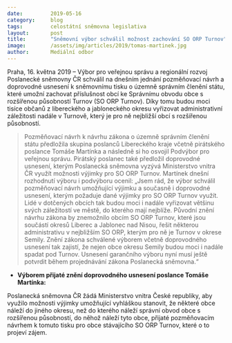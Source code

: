 ```yaml
---
date:         2019-05-16
category:     blog
tags:         celostátní sněmovna legislativa
layout:       post
title:        "Sněmovní výbor schválil možnost zachování SO ORP Turnov"
image:        /assets/img/articles/2019/tomas-martinek.jpg
author:       Mediální odbor
---
```


Praha, 16. května 2019 – Výbor pro veřejnou správu a regionální rozvoj Poslanecké sněmovny ČR schválil na dnešním jednání pozměňovací návrh a doprovodné usnesení k sněmovnímu tisku o územně správním členění státu, které umožní zachovat příslušnost obcí ke Správnímu obvodu obce s rozšířenou působností Turnov (SO ORP Turnov). Díky tomu budou moci tisíce občanů z libereckého a jabloneckého okresu vyřizovat administrativní záležitosti nadále v Turnově, který je pro ně nejbližší obcí s rozšířenou působností.

> Pozměňovací návrh k návrhu zákona o územně správním členění státu předložila skupina poslanců Libereckého kraje včetně pirátského poslance Tomáše Martínka a následně si ho osvojil Podvýbor pro veřejnou správu. Pirátský poslanec také předložil doprovodné usnesení, kterým Poslanecká sněmovna vyzývá Ministerstvo vnitra ČR využít možnosti výjimky pro SO ORP Turnov. Martínek dnešní rozhodnutí výboru i podvýboru ocenil: „Jsem rád, že výbor schválil pozměňovací návrh umožňující výjimku a současně i doprovodné usnesení, kterým požaduje dané výjimky pro SO ORP Turnov využít. Lidé v dotčených obcích tak budou moci i nadále vyřizovat většinu svých záležitostí ve městě, do kterého mají nejblíže. Původní znění návrhu zákona by znemožnilo obcím SO ORP Turnov, které jsou součástí okresů Liberec a Jablonec nad Nisou, řešit některou administrativu v nejbližším SO ORP, kterým pro ně je Turnov v okrese Semily. Znění zákona schválené výborem včetně doprovodného usnesení tak zajistí, že nejen obce okresu Semily budou moci i nadále spadat pod Turnov. Usnesení garančního výboru nyní musí ještě potvrdit během projednávání zákona Poslanecká sněmovna.“

 
* **Výborem přijaté znění doprovodného usnesení poslance Tomáše Martínka:**

Poslanecká sněmovna ČR žádá Ministerstvo vnitra České republiky, aby využilo možnosti výjimky umožňující vyhláškou stanovit, že některé obce náleží do jiného okresu, než do kterého náleží správní obvod obce s rozšířenou působností, do něhož náleží tyto obce, přijaté pozměňovacím návrhem k tomuto tisku pro obce stávajícího SO ORP Turnov, které o to projeví zájem.
